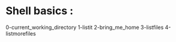 # Shell basics :

0-current_working_directory
1-listit
2-bring_me_home
3-listfiles
4-listmorefiles

